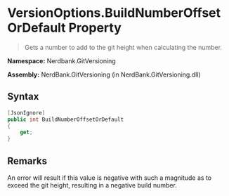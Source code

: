 # VersionOptions.BuildNumberOffsetOrDefault Property
> Gets a number to add to the git height when calculating the  number.

**Namespace:** Nerdbank.GitVersioning

**Assembly:** NerdBank.GitVersioning (in NerdBank.GitVersioning.dll)
## Syntax
~~~~csharp
[JsonIgnore]
public int BuildNumberOffsetOrDefault
{
	get;
}
~~~~
## Remarks
An error will result if this value is negative with such a magnitude as to exceed the git height,
            resulting in a negative build number.